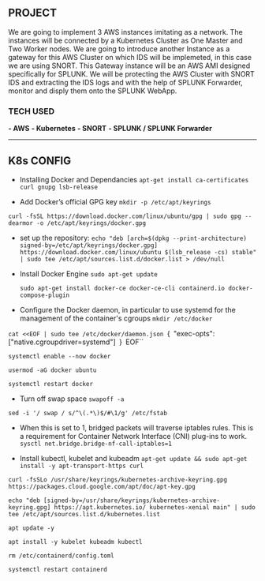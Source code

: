 ## PROJECT 

We are going to implement 3 AWS instances imitating as a network. The instances will be connected by a Kubernetes Cluster as One Master and Two Worker nodes.
We are going to introduce another Instance as a gateway for this AWS Cluster on which IDS will be implemeted, in this case we are using SNORT.
This Gateway instance will be an AWS AMI designed specifically for SPLUNK.
We will be protecting the AWS Cluster with SNORT IDS and extracting the IDS logs and with the help of SPLUNK Forwarder, monitor and disply them onto the SPLUNK WebApp.



### TECH USED

**- AWS**
**- Kubernetes**
**- SNORT**
**- SPLUNK / SPLUNK Forwarder**

__________________________________________________

## K8s CONFIG

- Installing Docker and Dependancies
``apt-get install ca-certificates curl gnupg lsb-release``

- Add Docker’s official GPG key
``mkdir -p /etc/apt/keyrings``

``curl -fsSL https://download.docker.com/linux/ubuntu/gpg | sudo gpg --dearmor -o /etc/apt/keyrings/docker.gpg``

- set up the repository:
``echo "deb [arch=$(dpkg --print-architecture) signed-by=/etc/apt/keyrings/docker.gpg] https://download.docker.com/linux/ubuntu $(lsb_release -cs) stable" | sudo tee /etc/apt/sources.list.d/docker.list > /dev/null``


- Install Docker Engine
	``sudo apt-get update``

	``sudo apt-get install docker-ce docker-ce-cli containerd.io docker-compose-plugin``


- Configure the Docker daemon, in particular to use systemd for the management of
the container's cgroups
``mkdir /etc/docker``

``cat <<EOF | sudo tee /etc/docker/daemon.json
``{``
``"exec-opts": ["native.cgroupdriver=systemd"]``
``}``
``EOF``

``systemctl enable --now docker``

``usermod -aG docker ubuntu``

``systemctl restart docker``

- Turn off swap space
``swapoff -a``

``sed -i '/ swap / s/^\(.*\)$/#\1/g' /etc/fstab``

- When this is set to 1, bridged packets will traverse iptables rules. This is a requirement for Container Network Interface (CNI) plug-ins to work.
``sysctl net.bridge.bridge-nf-call-iptables=1``

- Install kubectl, kubelet and kubeadm
``apt-get update && sudo apt-get install -y apt-transport-https curl``

``curl -fsSLo /usr/share/keyrings/kubernetes-archive-keyring.gpg https://packages.cloud.google.com/apt/doc/apt-key.gpg``

``echo "deb [signed-by=/usr/share/keyrings/kubernetes-archive-keyring.gpg] https://apt.kubernetes.io/ kubernetes-xenial main" | sudo tee /etc/apt/sources.list.d/kubernetes.list``

``apt update -y``

``apt install -y kubelet kubeadm kubectl``

``rm /etc/containerd/config.toml``

``systemctl restart containerd``